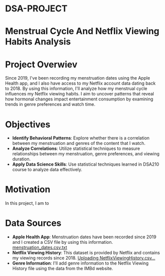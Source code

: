 # DSA-PROJECT
# Menstrual Cycle And Netflix Viewing Habits Analysis

# Project Overwiev 
Since 2019, I've been recording my menstruation dates using the Apple Health app, and I also have access to my Netflix account data dating back to 2018. 
By using this information, I'll analyze how my menstrual cycle influences my Netflix viewing habits.
I aim to uncover patterns that reveal how hormonal changes impact entertainment consumption by examining trends in genre preferences and watch time. 

# Objectives
- **Identify Behavioral Patterns**: Explore whether there is a correlation between my menstruation and genres of the content that I watch.
- **Analyze Correlations**: Utilize statistical techniques to measure relationships between my menstruation, genre preferences, and viewing duration.
- **Apply Data Science Skills**: Use statistical techniques learned in DSA210 course to analyze data effectively.

# Motivation
In this project, I am to 

# Data Sources
- **Apple Health App**: Menstruation dates have been recorded since 2019 and I created a CSV file by using this information.
[menstruation_dates.csv.txt](https://github.com/user-attachments/files/19168553/menstruation_dates.csv.txt)
- **Netflix Viewing History**: This dataset is provided by Netflix and contains my viewing records since 2018.
[Uploading NetflixViewingHistory.csv…]()
- **Genre Information**: I'll add genre information to the Netflix Viewing History file using the data from the IMBd website.


  
